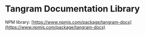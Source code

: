 # Tangram Documentation Library

NPM library: [https://www.npmjs.com/package/tangram-docs](https://www.npmjs.com/package/tangram-docs)
